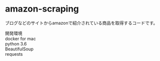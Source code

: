 # amazon-scraping

ブログなどのサイトからamazonで紹介されている商品を取得するコードです。

開発環境  
docker for mac  
python 3.6  
BeautifulSoup  
requests  
